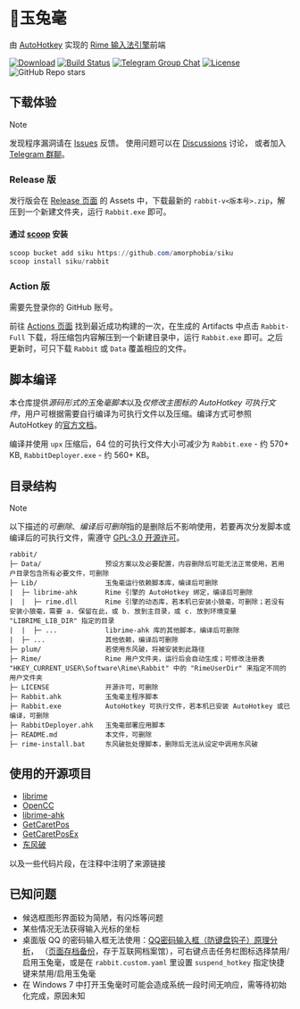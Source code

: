 # 🐇️玉兔毫

由 [AutoHotkey](https://www.autohotkey.com/) 实现的 [Rime 输入法引擎](https://github.com/rime/librime)前端

[![Download](https://img.shields.io/github/v/release/rimeinn/rabbit)](https://github.com/rimeinn/rabbit/releases/latest)
[![Build Status](https://github.com/rimeinn/rabbit/actions/workflows/ci.yaml/badge.svg)](https://github.com/rimeinn/rabbit/actions/workflows/ci.yaml)
[![Telegram Group Chat](https://telegram-badge.vercel.app/api/telegram-badge?channelId=@rime_rabbit)](https://t.me/rime_rabbit)
[![License](https://img.shields.io/github/license/rimeinn/rabbit)](LICENSE)
![GitHub Repo stars](https://img.shields.io/github/stars/rimeinn/rabbit?style=flat)

## 下载体验

> [!NOTE]
> 发现程序漏洞请在 [Issues](https://github.com/rimeinn/rabbit/issues/new/choose) 反馈。
> 使用问题可以在 [Discussions](https://github.com/rimeinn/rabbit/discussions) 讨论，
> 或者加入 [Telegram 群聊](https://t.me/rime_rabbit)。

### Release 版

发行版会在 [Release 页面](https://github.com/rimeinn/rabbit/releases) 的 Assets 中，下载最新的 `rabbit-v<版本号>.zip`，解压到一个新建文件夹，运行 `Rabbit.exe` 即可。

#### 通过 [scoop](https://scoop.sh/) 安装

```PowerShell
scoop bucket add siku https://github.com/amorphobia/siku
scoop install siku/rabbit
```

### Action 版

需要先登录你的 GitHub 账号。

前往 [Actions 页面](https://github.com/rimeinn/rabbit/actions) 找到最近成功构建的一次，在生成的 Artifacts 中点击 `Rabbit-Full` 下载，将压缩包内容解压到一个新建目录中，运行 `Rabbit.exe` 即可。之后更新时，可只下载 `Rabbit` 或 `Data` 覆盖相应的文件。

## 脚本编译

本仓库提供*源码形式的玉兔毫脚本*以及*仅修改主图标的 AutoHotkey 可执行文件*，用户可根据需要自行编译为可执行文件以及压缩。编译方式可参照 AutoHotkey 的[官方文档](https://www.autohotkey.com/docs/v2/Scripts.htm#ahk2exe)。

编译并使用 `upx` 压缩后，64 位的可执行文件大小可减少为 `Rabbit.exe` - 约 570+ KB, `RabbitDeployer.exe` - 约 560+ KB。

## 目录结构

> [!NOTE]
> 以下描述的*可删除*、*编译后可删除*指的是删除后不影响使用，若要再次分发脚本或编译后的可执行文件，需遵守 [GPL-3.0 开源许可](LICENSE)。

```
rabbit/
├─ Data/                预设方案以及必要配置，内容删除后可能无法正常使用，若用户目录包含所有必要文件，可删除
├─ Lib/                 玉兔毫运行依赖脚本库，编译后可删除
|  ├─ librime-ahk       Rime 引擎的 AutoHotkey 绑定，编译后可删除
|  |  ├─ rime.dll       Rime 引擎的动态库，若本机已安装小狼毫，可删除；若没有安装小狼毫，需要 a. 保留在此，或 b. 放到主目录，或 c. 放到环境变量 "LIBRIME_LIB_DIR" 指定的目录
|  |  ├─ ...            librime-ahk 库的其他脚本，编译后可删除
|  ├─ ...               其他依赖，编译后可删除
├─ plum/                若使用东风破，将被安装到此路径
├─ Rime/                Rime 用户文件夹，运行后会自动生成；可修改注册表 "HKEY_CURRENT_USER\Software\Rime\Rabbit" 中的 "RimeUserDir" 来指定不同的用户文件夹
├─ LICENSE              开源许可，可删除
├─ Rabbit.ahk           玉兔毫主程序脚本
├─ Rabbit.exe           AutoHotkey 可执行文件，若本机已安装 AutoHotkey 或已编译，可删除
├─ RabbitDeployer.ahk   玉兔毫部署应用脚本
├─ README.md            本文件，可删除
├─ rime-install.bat     东风破批处理脚本，删除后无法从设定中调用东风破
```

## 使用的开源项目

- [librime](https://github.com/rime/librime)
- [OpenCC](https://github.com/BYVoid/OpenCC)
- [librime-ahk](https://github.com/rimeinn/librime-ahk)
- [GetCaretPos](https://github.com/Descolada/AHK-v2-libraries)
- [GetCaretPosEx](https://github.com/Tebayaki/AutoHotkeyScripts/tree/main/lib/GetCaretPosEx)
- [东风破](https://github.com/rime/plum)

以及一些代码片段，在注释中注明了来源链接

## 已知问题

- 候选框图形界面较为简陋，有闪烁等问题
- 某些情况无法获得输入光标的坐标
- 桌面版 QQ 的密码输入框无法使用：[QQ密码输入框（防键盘钩子）原理分析](https://blog.csdn.net/muyedongfeng/article/details/49308993)，
（[页面存档备份](https://web.archive.org/web/20240907052640/https://blog.csdn.net/muyedongfeng/article/details/49308993)，存于互联网档案馆），可右键点击任务栏图标选择禁用/启用玉兔毫，或是在 `rabbit.custom.yaml` 里设置 `suspend_hotkey` 指定快捷键来禁用/启用玉兔毫
- 在 Windows 7 中打开玉兔毫时可能会造成系统一段时间无响应，需等待初始化完成，原因未知
